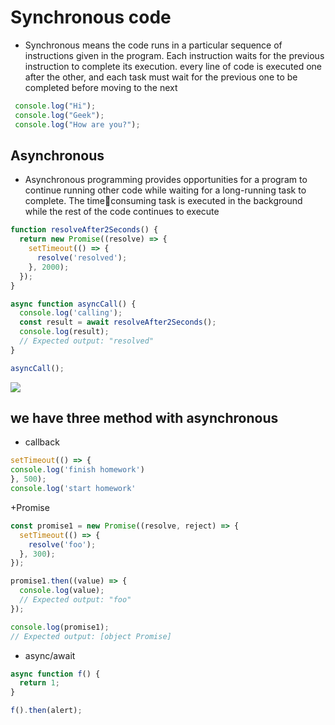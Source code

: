 # Synchronous code
+ Synchronous means the code runs in a particular sequence of instructions given
in the program. Each instruction waits for the previous instruction to complete
its execution.
every line of code is executed one after the other, and each task must wait for the previous one to be completed before moving to the next

```javascript
 console.log("Hi");
 console.log("Geek");
 console.log("How are you?");
```

## Asynchronous
+ Asynchronous programming provides opportunities for a program to continue
running other code while waiting for a long-running task to complete. The timeconsuming task is executed in the background while the rest of the code continues to
execute
```javascript
function resolveAfter2Seconds() {
  return new Promise((resolve) => {
    setTimeout(() => {
      resolve('resolved');
    }, 2000);
  });
}

async function asyncCall() {
  console.log('calling');
  const result = await resolveAfter2Seconds();
  console.log(result);
  // Expected output: "resolved"
}

asyncCall();
```
![](https://www.freecodecamp.org/news/content/images/2021/09/freeCodeCamp-Cover-2.png)

## we have three method with asynchronous
+ callback
```javascript
setTimeout(() => {
console.log('finish homework')
}, 500);
console.log('start homework'
```

+Promise
```javascript
const promise1 = new Promise((resolve, reject) => {
  setTimeout(() => {
    resolve('foo');
  }, 300);
});

promise1.then((value) => {
  console.log(value);
  // Expected output: "foo"
});

console.log(promise1);
// Expected output: [object Promise]
```
+ async/await
```javascript
async function f() {
  return 1;
}

f().then(alert);
```
